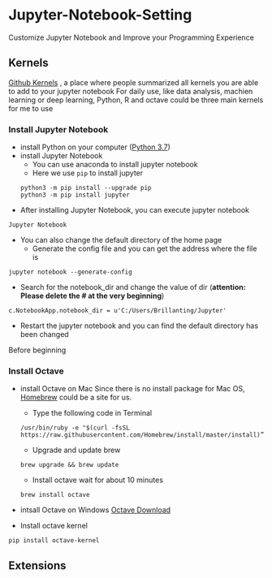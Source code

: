 # Jupyter-Notebook-Setting
Customize Jupyter Notebook and Improve your Programming Experience

## Kernels
[Github Kernels](https://github.com/jupyter/jupyter/wiki/Jupyter-kernels)
, a place where people summarized all kernels you are able to add to your jupyter notebook
For daily use, like data analysis, machien learning or deep learning, Python, R and octave could be three main kernels for me to use

### Install Jupyter Notebook
* install Python on your computer ([Python 3.7](https://www.python.org/downloads/))
* install Jupyter Notebook
   * You can use anaconda to install jupyter notebook
   * Here we use ```pip``` to install jupyter
   ```
   python3 -m pip install --upgrade pip
   python3 -m pip install jupyter
   ```
* After installing Jupyter Notebook, you can execute jupyter notebook
```
Jupyter Notebook
```

* You can also change the default directory of the home page
   * Generate the config file and you can get the address where the file is
```
jupyter notebook --generate-config
```
   * Search for the notebook_dir and change the value of dir  (**attention: Please delete the # at the very beginning**)
```
c.NotebookApp.notebook_dir = u'C:/Users/Brillanting/Jupyter'
```
   * Restart the jupyter notebook and you can find the default directory has been changed

Before beginning 
### Install Octave
* install Octave on Mac
Since there is no install package for Mac OS,  [Homebrew](https://brew.sh/) could be a site for us.
   * Type the following code in Terminal
   ```
   /usr/bin/ruby -e "$(curl -fsSL https://raw.githubusercontent.com/Homebrew/install/master/install)”
   ```
   * Upgrade and update brew
   ```
   brew upgrade && brew update
   ```
  * Install octave wait for about 10 minutes
  ```
  brew install octave
  ```
  
* intsall Octave on Windows [Octave Download](https://www.gnu.org/software/octave/download.html)


* Install octave kernel
```
pip install octave-kernel
```


## Extensions
